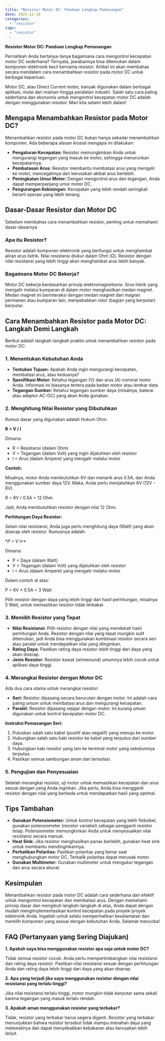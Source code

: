 ```yaml
---
title: "Resistor Motor DC: Panduan Lengkap Pemasangan"
date: 2025-12-10
categories: 
  - "resistor"
tags: 
  - "resistor"
---
```


**Resistor Motor DC: Panduan Lengkap Pemasangan**

Pernahkah Anda bertanya-tanya bagaimana cara mengontrol kecepatan motor DC sederhana? Ternyata, jawabannya bisa ditemukan dalam komponen elektronik kecil bernama resistor. Artikel ini akan membahas secara mendalam cara menambahkan resistor pada motor DC untuk berbagai keperluan.

Motor DC, atau Direct Current motor, banyak digunakan dalam berbagai aplikasi, mulai dari mainan hingga peralatan industri. Salah satu cara paling sederhana dan ekonomis untuk mengontrol kecepatan motor DC adalah dengan menggunakan resistor. Mari kita selami lebih dalam!

## Mengapa Menambahkan Resistor pada Motor DC?

Menambahkan resistor pada motor DC bukan hanya sekadar menambahkan komponen. Ada beberapa alasan krusial mengapa ini dilakukan:

- **Pengaturan Kecepatan:** Resistor memungkinkan Anda untuk mengurangi tegangan yang masuk ke motor, sehingga menurunkan kecepatannya.
- **Pembatasan Arus:** Resistor membantu membatasi arus yang mengalir ke motor, mencegahnya dari kerusakan akibat arus berlebih.
- **Peningkatan Umur Motor:** Dengan mengontrol arus dan tegangan, Anda dapat memperpanjang umur motor DC.
- **Pengurangan Kebisingan:** Kecepatan yang lebih rendah seringkali berarti operasi yang lebih tenang.

## Dasar-Dasar Resistor dan Motor DC

Sebelum membahas cara menambahkan resistor, penting untuk memahami dasar-dasarnya.

### Apa itu Resistor?

Resistor adalah komponen elektronik yang berfungsi untuk menghambat aliran arus listrik. Nilai resistansi diukur dalam Ohm (Ω). Resistor dengan nilai resistansi yang lebih tinggi akan menghambat arus lebih banyak.

### Bagaimana Motor DC Bekerja?

Motor DC bekerja berdasarkan prinsip elektromagnetisme. Arus listrik yang mengalir melalui kumparan di dalam motor menghasilkan medan magnet. Medan magnet ini berinteraksi dengan medan magnet dari magnet permanen atau kumparan lain, menyebabkan rotor (bagian yang berputar) berputar.

## Cara Menambahkan Resistor pada Motor DC: Langkah Demi Langkah

Berikut adalah langkah-langkah praktis untuk menambahkan resistor pada motor DC:

### 1\. Menentukan Kebutuhan Anda

- **Tentukan Tujuan:** Apakah Anda ingin mengurangi kecepatan, membatasi arus, atau keduanya?
- **Spesifikasi Motor:** Ketahui tegangan (V) dan arus (A) nominal motor Anda. Informasi ini biasanya tertera pada badan motor atau lembar data.
- **Tegangan Sumber:** Ketahui tegangan sumber daya (misalnya, baterai atau adaptor AC-DC) yang akan Anda gunakan.

### 2\. Menghitung Nilai Resistor yang Dibutuhkan

Rumus dasar yang digunakan adalah Hukum Ohm:

**R = V / I**

Dimana:

- R = Resistansi (dalam Ohm)
- V = Tegangan (dalam Volt) yang ingin dijatuhkan oleh resistor
- I = Arus (dalam Ampere) yang mengalir melalui motor

**Contoh:**

Misalnya, motor Anda membutuhkan 6V dan menarik arus 0.5A, dan Anda menggunakan sumber daya 12V. Maka, Anda perlu menjatuhkan 6V (12V - 6V).

R = 6V / 0.5A = 12 Ohm

Jadi, Anda membutuhkan resistor dengan nilai 12 Ohm.

**Perhitungan Daya Resistor:**

Selain nilai resistansi, Anda juga perlu menghitung daya (Watt) yang akan diserap oleh resistor. Rumusnya adalah:

\*_P = V_ I\*\*

Dimana:

- P = Daya (dalam Watt)
- V = Tegangan (dalam Volt) yang dijatuhkan oleh resistor
- I = Arus (dalam Ampere) yang mengalir melalui motor

Dalam contoh di atas:

P = 6V \* 0.5A = 3 Watt

Pilih resistor dengan daya yang lebih tinggi dari hasil perhitungan, misalnya 5 Watt, untuk memastikan resistor tidak terbakar.

### 3\. Memilih Resistor yang Tepat

- **Nilai Resistansi:** Pilih resistor dengan nilai yang mendekati hasil perhitungan Anda. Resistor dengan nilai yang tepat mungkin sulit ditemukan, jadi Anda bisa menggunakan kombinasi resistor secara seri atau paralel untuk mendapatkan nilai yang diinginkan.
- **Rating Daya:** Pastikan rating daya resistor lebih tinggi dari daya yang akan diserap.
- **Jenis Resistor:** Resistor kawat (wirewound) umumnya lebih cocok untuk aplikasi daya tinggi.

### 4\. Merangkai Resistor dengan Motor DC

Ada dua cara utama untuk merangkai resistor:

- **Seri:** Resistor dipasang secara berurutan dengan motor. Ini adalah cara paling umum untuk membatasi arus dan mengurangi kecepatan.
- **Paralel:** Resistor dipasang sejajar dengan motor. Ini kurang umum digunakan untuk kontrol kecepatan motor DC.

**Instruksi Pemasangan Seri:**

1. Putuskan salah satu kabel (positif atau negatif) yang menuju ke motor.
2. Hubungkan salah satu kaki resistor ke kabel yang terputus dari sumber daya.
3. Hubungkan kaki resistor yang lain ke terminal motor yang sebelumnya terputus.
4. Pastikan semua sambungan aman dan terisolasi.

### 5\. Pengujian dan Penyesuaian

Setelah merangkai resistor, uji motor untuk memastikan kecepatan dan arus sesuai dengan yang Anda inginkan. Jika perlu, Anda bisa mengganti resistor dengan nilai yang berbeda untuk mendapatkan hasil yang optimal.

## Tips Tambahan

- **Gunakan Potensiometer:** Untuk kontrol kecepatan yang lebih fleksibel, gunakan potensiometer (resistor variabel) sebagai pengganti resistor tetap. Potensiometer memungkinkan Anda untuk menyesuaikan nilai resistansi secara manual.
- **Heat Sink:** Jika resistor menghasilkan panas berlebih, gunakan heat sink untuk membantu mendinginkannya.
- **Perhatikan Polaritas:** Pastikan polaritas yang benar saat menghubungkan motor DC. Terbalik polaritas dapat merusak motor.
- **Gunakan Multimeter:** Gunakan multimeter untuk mengukur tegangan dan arus secara akurat.

## Kesimpulan

Menambahkan resistor pada motor DC adalah cara sederhana dan efektif untuk mengontrol kecepatan dan membatasi arus. Dengan memahami prinsip dasar dan mengikuti langkah-langkah di atas, Anda dapat dengan mudah mengimplementasikan kontrol kecepatan pada proyek-proyek elektronik Anda. Ingatlah untuk selalu memperhatikan keselamatan dan memilih komponen yang sesuai dengan kebutuhan Anda. Selamat mencoba!

## FAQ (Pertanyaan yang Sering Diajukan)

**1\. Apakah saya bisa menggunakan resistor apa saja untuk motor DC?**

Tidak semua resistor cocok. Anda perlu mempertimbangkan nilai resistansi dan rating daya resistor. Pastikan nilai resistansi sesuai dengan perhitungan Anda dan rating daya lebih tinggi dari daya yang akan diserap.

**2\. Apa yang terjadi jika saya menggunakan resistor dengan nilai resistansi yang terlalu tinggi?**

Jika nilai resistansi terlalu tinggi, motor mungkin tidak berputar sama sekali karena tegangan yang masuk terlalu rendah.

**3\. Apakah aman menggunakan resistor yang terbakar?**

Tidak, resistor yang terbakar harus segera diganti. Resistor yang terbakar menunjukkan bahwa resistor tersebut tidak mampu menahan daya yang melewatinya dan dapat menyebabkan kebakaran atau kerusakan lebih lanjut.
